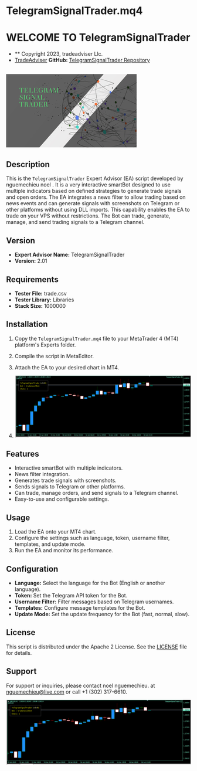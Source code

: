 
# TelegramSignalTrader.mq4
#                                      WELCOME TO  TelegramSignalTrader
 - ** Copyright 2023, tradeadviser Llc.
 - [TradeAdviser](https://www.tradeadviser.org)
 **GitHub:** [TelegramSignalTrader Repository](https://github.com/nguemechieu/TelegramSignalTrader)

## ![TelegramSignalTrader](logo.png)


## Description

This is the `TelegramSignalTrader` Expert Advisor (EA) script developed by nguemechieu noel . It is a very interactive smartBot designed to use multiple indicators based on defined strategies to generate trade signals and open orders. The EA integrates a news filter to allow trading based on news events and can generate signals with screenshots on Telegram or other platforms without using DLL imports. This capability enables the EA to trade on your VPS without restrictions. The Bot can trade, generate, manage, and send trading signals to a Telegram channel.

## Version

- **Expert Advisor Name:** TelegramSignalTrader
- **Version:** 2.01

## Requirements

- **Tester File:** trade.csv
- **Tester Library:** Libraries
- **Stack Size:** 1000000

## Installation

1. Copy the `TelegramSignalTrader.mq4` file to your MetaTrader 4 (MT4) platform's Experts folder.
2. Compile the script in MetaEditor.
3. Attach the EA to your desired chart in MT4.

4. ![telegramsignaltrader](telegramsignaltrader.png)

## Features

- Interactive smartBot with multiple indicators.
- News filter integration.
- Generates trade signals with screenshots.
- Sends signals to Telegram or other platforms.
- Can trade, manage orders, and send signals to a Telegram channel.
- Easy-to-use and configurable settings.

## Usage

1. Load the EA onto your MT4 chart.
2. Configure the settings such as language, token, username filter, templates, and update mode.
3. Run the EA and monitor its performance.

## Configuration

- **Language:** Select the language for the Bot (English or another language).
- **Token:** Set the Telegram API token for the Bot.
- **Username Filter:** Filter messages based on Telegram usernames.
- **Templates:** Configure message templates for the Bot.
- **Update Mode:** Set the update frequency for the Bot (fast, normal, slow).

## License

This script is distributed under the Apache 2 License. See the [LICENSE](LICENSE) file for details.

## Support

For support or inquiries, please contact noel nguemechieu. at [nguemechieu@live.com](mailto:nguemechieu@live.com) or call +1 (302) 317-6610.


![TelegramSignalTrader](TelegramSignalTrader.png)
```

